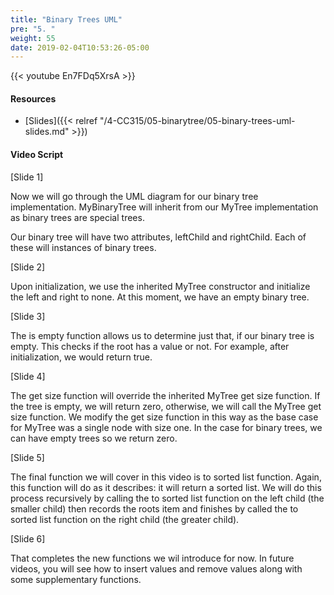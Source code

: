 ```yaml
---
title: "Binary Trees UML"
pre: "5. "
weight: 55
date: 2019-02-04T10:53:26-05:00
---
```


{{< youtube En7FDq5XrsA >}}

#### Resources
* [Slides]({{< relref "/4-CC315/05-binarytree/05-binary-trees-uml-slides.md" >}})

#### Video Script

[Slide 1]

Now we will go through the UML diagram for our binary tree implementation. MyBinaryTree will inherit from our MyTree implementation as binary trees are special trees.

Our binary tree will have two attributes, leftChild and rightChild. Each of these will instances of binary trees.


[Slide 2]

Upon initialization, we use the inherited MyTree constructor and initialize the left and right to none. At this moment, we have an empty binary tree. 


[Slide 3]

The is empty function allows us to determine just that, if our binary tree is empty. This checks if the root has a value or not. For example, after initialization, we would return true. 


[Slide 4]

The get size function will override the inherited MyTree get size function. If the tree is empty, we will return zero, otherwise, we will call the MyTree get size function. We modify the get size function in this way as the base case for MyTree was a single node with size one. In the case for binary trees, we can have empty trees so we return zero. 


[Slide 5]

The final function we will cover in this video is to sorted list function. Again, this function will do as it describes: it will return a sorted list. We will do this process recursively by calling the to sorted list function on the left child (the smaller child) then records the roots item and finishes by called the to sorted list function on the right child (the greater child). 

[Slide 6]

That completes the new functions we wil introduce for now. In future videos, you will see how to insert values and remove values along with some supplementary functions. 